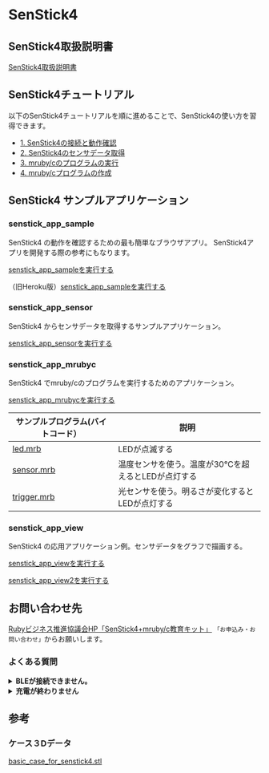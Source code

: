 # SenStick4

## SenStick4取扱説明書

[SenStick4取扱説明書](./docs/SenStick4%20%20取扱説明書.pdf)

## SenStick4チュートリアル

以下のSenStick4チュートリアルを順に進めることで、SenStick4の使い方を習得できます。

- [1. SenStick4の接続と動作確認](./tutorial/tutorial-1.md)
- [2. SenStick4のセンサデータ取得](./tutorial/tutorial-2.md)
- [3. mruby/cのプログラムの実行](./tutorial/tutorial-3.md)
- [4. mruby/cプログラムの作成](./tutorial/tutorial-4.md)


## SenStick4 サンプルアプリケーション

### senstick_app_sample

SenStick4 の動作を確認するための最も簡単なブラウザアプリ。
SenStick4アプリを開発する際の参考にもなります。

[senstick_app_sampleを実行する](https://ruby-b-senstick.github.io/senstick_check/senstick_app_sample.html)


（旧Heroku版）[senstick_app_sampleを実行する](https://senstick-app.herokuapp.com/)


### senstick_app_sensor

SenStick4 からセンサデータを取得するサンプルアプリケーション。

[senstick_app_sensorを実行する](https://ruby-b-senstick.github.io/senstick_check/senstick_app_sensor.html)

### senstick_app_mrubyc

SenStick4 でmruby/cのプログラムを実行するためのアプリケーション。

[senstick_app_mrubycを実行する](https://ruby-b-senstick.github.io/senstick_check/senstick_app_mrubyc.html)

|サンプルプログラム(バイトコード）|説明|
|---|---|
|[led.mrb](https://ruby-b-senstick.github.io/senstick_check/mrubyc_sample/led.mrb)|LEDが点滅する|
|[sensor.mrb](https://ruby-b-senstick.github.io/senstick_check/mrubyc_sample/sensor.mrb)|温度センサを使う。温度が30℃を超えるとLEDが点灯する|
|[trigger.mrb](https://ruby-b-senstick.github.io/senstick_check/mrubyc_sample/trigger.mrb)|光センサを使う。明るさが変化するとLEDが点灯する|

### senstick_app_view

SenStick4 の応用アプリケーション例。センサデータをグラフで描画する。

[senstick_app_viewを実行する](https://ruby-b-senstick.github.io/senstick_check/senstick_app_view.html)

[senstick_app_view2を実行する](https://ruby-b-senstick.github.io/senstick_check/senstick_app_view2.html)

## お問い合わせ先

[Rubyビジネス推進協議会HP「SenStick4+mruby/c教育キット」](http://senstick.ruby-b.com/)
`「お申込み・お問い合わせ」`からお願いします。

### よくある質問

<details>
<summary style="font-weight: bolder;">BLEが接続できません。</summary>
<p>
他の接続機器がある場合に接続できなくなる場合があります。<br>  
一度、他の接続機器を切った状態でBluetoothの設定をOFF/ONした後に再度実行してください。  
</p>
</details>
<details>
<summary style="font-weight: bolder;">充電が終わりません</summary>
<p>
電源をOFFにして充電をしてください。<br>
それでも完了しない場合は、バッテリーの劣化が考えられます。<br>
新しいバッテリーの購入を検討してください。 
</p>
</details>

## 参考

### ケース３Dデータ

[basic_case_for_senstick4.stl](./docs/basic_case_for_senstick4.stl)
